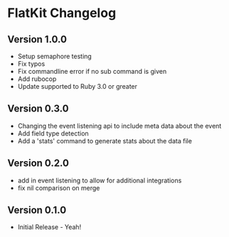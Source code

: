 # FlatKit Changelog

## Version 1.0.0

* Setup semaphore testing
* Fix typos
* Fix commandline error if no sub command is given
* Add rubocop
* Update supported to Ruby 3.0 or greater

## Version 0.3.0

* Changing the event listening api to include meta data about the event
* Add field type detection
* Add a 'stats' command to generate stats about the data file

## Version 0.2.0

* add in event listening to allow for additional integrations
* fix nil comparison on merge

## Version 0.1.0

* Initial Release - Yeah!

